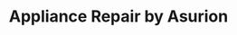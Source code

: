---
title: "Appliance Repair by Asurion"
url: /lewisville/appliance-repair-by-asurion/
shop: Haushaltsgeräte
---